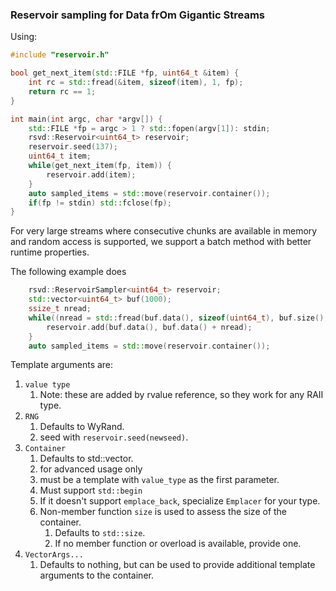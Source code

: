 ### Reservoir sampling for Data frOm Gigantic Streams

Using:


```c++
#include "reservoir.h"

bool get_next_item(std::FILE *fp, uint64_t &item) {
    int rc = std::fread(&item, sizeof(item), 1, fp);
    return rc == 1;
}

int main(int argc, char *argv[]) {
    std::FILE *fp = argc > 1 ? std::fopen(argv[1]): stdin;
    rsvd::Reservoir<uint64_t> reservoir;
    reservoir.seed(137);
    uint64_t item;
    while(get_next_item(fp, item)) {
        reservoir.add(item);
    }
    auto sampled_items = std::move(reservoir.container());
    if(fp != stdin) std::fclose(fp);
}
```

For very large streams where consecutive chunks are available in memory and random access is supported,
we support a batch method with better runtime properties.

The following example does 

```c++
    rsvd::ReservoirSampler<uint64_t> reservoir;
    std::vector<uint64_t> buf(1000);
    ssize_t nread;
    while((nread = std::fread(buf.data(), sizeof(uint64_t), buf.size(), fp)) > 0) {
        reservoir.add(buf.data(), buf.data() + nread);
    }
    auto sampled_items = std::move(reservoir.container());
```

Template arguments are:

1. `value type`
    1. Note: these are added by rvalue reference, so they work for any RAII type.
2. `RNG`
    1. Defaults to WyRand.
    2. seed with `reservoir.seed(newseed)`.
3. `Container`
    1. Defaults to std::vector.
    2. for advanced usage only
    2. must be a template with `value_type` as the first parameter.
    4. Must support `std::begin`
    5. If it doesn't support `emplace_back`, specialize `Emplacer` for your type.
    6. Non-member function `size` is used to assess the size of the container.
        1. Defaults to `std::size`.
        2. If no member function or overload is available, provide one.
3.  `VectorArgs...` 
    1. Defaults to nothing, but can be used to provide additional template arguments to the container.
